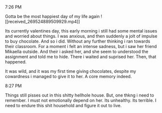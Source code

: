 7:26 PM

Gotta be the most happiest day of my life again ![[received_269524889509929.mp4]]

Its currently valentines day, this early morning i still had some mental issues and worried about things. I was anxious, and then suddenly a jolt of impulse to buy chocolate. And so i did. Without any further thinking i ran towards their classroom. For a moment i felt an intense sadness, but i saw her friend Mikaella outside. And their i asked her, and she seem to understood the assignment and told me to hide. There i waited and suprised her. Then, that happened.

It was wild, and it was my first time giving chocolates, despite my cowardness i managed to give it to her. A core memory indeed.

8:27 PM

Things still pisses out in this shitty hellhole house. But, one thkng i need to remember. I must not emotionally depend on her. Its unhealthy. Its terrible. I need to endure this shit household and figure it out to live.